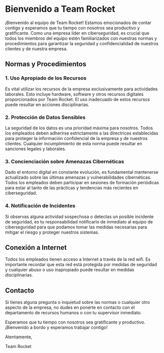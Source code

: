 # Bienvenido a Team Rocket

¡Bienvenido al equipo de Team Rocket! Estamos emocionados de contar contigo y esperamos que tu tiempo con nosotros sea productivo y gratificante. Como una empresa líder en ciberseguridad, es crucial que todos los miembros del equipo estén familiarizados con nuestras normas y procedimientos para garantizar la seguridad y confidencialidad de nuestros clientes y de nuestra empresa.

## Normas y Procedimientos

### 1. Uso Apropiado de los Recursos

Es vital utilizar los recursos de la empresa exclusivamente para actividades laborales. Esto incluye hardware, software y otros recursos digitales proporcionados por Team Rocket. El uso inadecuado de estos recursos puede resultar en acciones disciplinarias.

### 2. Protección de Datos Sensibles

La seguridad de los datos es una prioridad máxima para nosotros. Todos los empleados deben adherirse estrictamente a las directrices establecidas para proteger la información confidencial de la empresa y de nuestros clientes. Cualquier incumplimiento de esta norma puede resultar en sanciones legales y laborales.

### 3. Concienciación sobre Amenazas Cibernéticas

Dado el entorno digital en constante evolución, es fundamental mantenerse actualizado sobre las últimas amenazas y vulnerabilidades cibernéticas. Todos los empleados deben participar en sesiones de formación periódicas para estar al tanto de las prácticas y tendencias más recientes en ciberseguridad.

### 4. Notificación de Incidentes

Si observas alguna actividad sospechosa o detectas un posible incidente de seguridad, es tu responsabilidad notificarlo de inmediato al equipo de ciberseguridad para que podamos tomar las medidas necesarias para mitigar el riesgo y proteger nuestros sistemas.

## Conexión a Internet

Todos los empleados tienen acceso a Internet a través de la red wifi. Es importante recordar que esta red está protegida por medidas de seguridad y cualquier abuso o uso inapropiado puede resultar en medidas disciplinarias.

## Contacto

Si tienes alguna pregunta o inquietud sobre las normas o cualquier otro aspecto de la empresa, no dudes en ponerte en contacto con el departamento de recursos humanos o con tu supervisor inmediato.

Esperamos que tu tiempo con nosotros sea gratificante y productivo. ¡Bienvenido a bordo y esperamos trabajar contigo!

Atentamente,

Team Rocket
